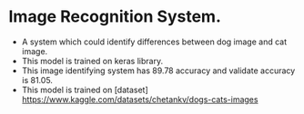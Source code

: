 # Image Recognition System.

- A system which could identify differences between dog image and cat image. 
- This model is trained on keras library. 
- This image identifying system has 89.78 accuracy and validate accuracy is 81.05. 
- This model is trained on [dataset]
https://www.kaggle.com/datasets/chetankv/dogs-cats-images

